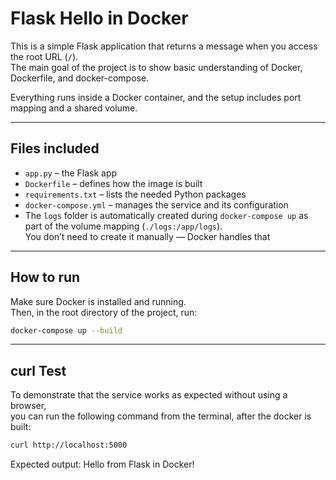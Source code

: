 # Flask Hello in Docker

This is a simple Flask application that returns a message when you access the root URL (`/`).  
The main goal of the project is to show basic understanding of Docker, Dockerfile, and docker-compose.

Everything runs inside a Docker container, and the setup includes port mapping and a shared volume.

---

## Files included

- `app.py` – the Flask app
- `Dockerfile` – defines how the image is built
- `requirements.txt` – lists the needed Python packages
- `docker-compose.yml` – manages the service and its configuration
- The `logs` folder is automatically created during `docker-compose up` as part of the volume mapping (`./logs:/app/logs`).  
  You don’t need to create it manually — Docker handles that

---

## How to run

Make sure Docker is installed and running.  
Then, in the root directory of the project, run:

```bash
docker-compose up --build
```

---

##  curl Test

To demonstrate that the service works as expected without using a browser,  
you can run the following command from the terminal, after the docker is built:

```bash
curl http://localhost:5000
```
Expected output:
Hello from Flask in Docker!
